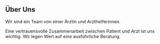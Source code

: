 ## Über Uns

Wir sind ein Team von einer Ärztin und Arzthelferinnen.

Eine vertrauensvolle Zusammenarbeit zwischen Patient und Arzt ist uns wichtig. Wir legen Wert auf eine ausführliche Beratung.
